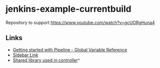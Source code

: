 # jenkins-example-currentbuild

Repository to support https://www.youtube.com/watch?v=gcUORgHuna4

## Links

* [Getting started with Pipeline - Global Variable Reference](https://www.jenkins.io/doc/book/pipeline/getting-started/#global-variable-reference)
* [Sidebar Link](https://plugins.jenkins.io/sidebar-link/)
* [Shared library used in controller](https://github.com/darinpope/github-api-global-lib)^